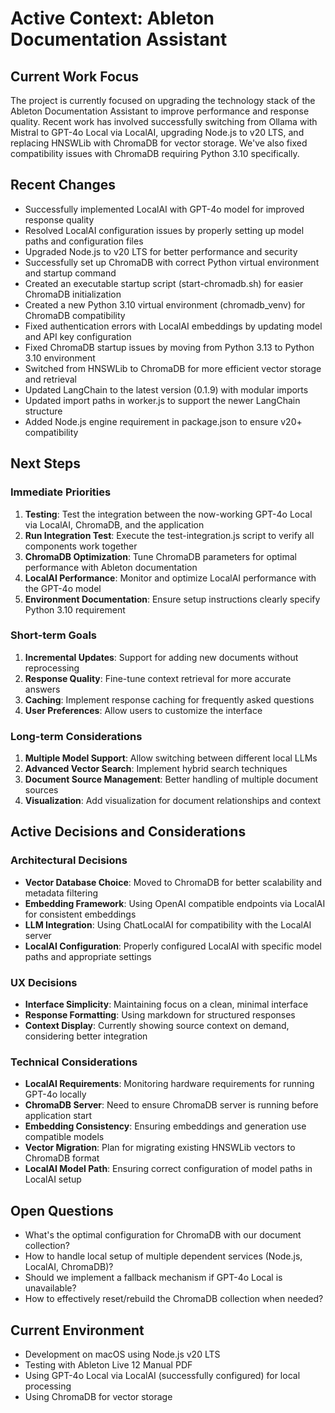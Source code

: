 # Active Context: Ableton Documentation Assistant

## Current Work Focus
The project is currently focused on upgrading the technology stack of the Ableton Documentation Assistant to improve performance and response quality. Recent work has involved successfully switching from Ollama with Mistral to GPT-4o Local via LocalAI, upgrading Node.js to v20 LTS, and replacing HNSWLib with ChromaDB for vector storage. We've also fixed compatibility issues with ChromaDB requiring Python 3.10 specifically.

## Recent Changes
- Successfully implemented LocalAI with GPT-4o model for improved response quality
- Resolved LocalAI configuration issues by properly setting up model paths and configuration files
- Upgraded Node.js to v20 LTS for better performance and security
- Successfully set up ChromaDB with correct Python virtual environment and startup command
- Created an executable startup script (start-chromadb.sh) for easier ChromaDB initialization
- Created a new Python 3.10 virtual environment (chromadb_venv) for ChromaDB compatibility
- Fixed authentication errors with LocalAI embeddings by updating model and API key configuration
- Fixed ChromaDB startup issues by moving from Python 3.13 to Python 3.10 environment
- Switched from HNSWLib to ChromaDB for more efficient vector storage and retrieval
- Updated LangChain to the latest version (0.1.9) with modular imports
- Updated import paths in worker.js to support the newer LangChain structure
- Added Node.js engine requirement in package.json to ensure v20+ compatibility

## Next Steps

### Immediate Priorities
1. **Testing**: Test the integration between the now-working GPT-4o Local via LocalAI, ChromaDB, and the application
2. **Run Integration Test**: Execute the test-integration.js script to verify all components work together
3. **ChromaDB Optimization**: Tune ChromaDB parameters for optimal performance with Ableton documentation
4. **LocalAI Performance**: Monitor and optimize LocalAI performance with the GPT-4o model
5. **Environment Documentation**: Ensure setup instructions clearly specify Python 3.10 requirement

### Short-term Goals
1. **Incremental Updates**: Support for adding new documents without reprocessing
2. **Response Quality**: Fine-tune context retrieval for more accurate answers
3. **Caching**: Implement response caching for frequently asked questions
4. **User Preferences**: Allow users to customize the interface

### Long-term Considerations
1. **Multiple Model Support**: Allow switching between different local LLMs
2. **Advanced Vector Search**: Implement hybrid search techniques
3. **Document Source Management**: Better handling of multiple document sources
4. **Visualization**: Add visualization for document relationships and context

## Active Decisions and Considerations

### Architectural Decisions
- **Vector Database Choice**: Moved to ChromaDB for better scalability and metadata filtering
- **Embedding Framework**: Using OpenAI compatible endpoints via LocalAI for consistent embeddings
- **LLM Integration**: Using ChatLocalAI for compatibility with the LocalAI server
- **LocalAI Configuration**: Properly configured LocalAI with specific model paths and appropriate settings

### UX Decisions
- **Interface Simplicity**: Maintaining focus on a clean, minimal interface
- **Response Formatting**: Using markdown for structured responses
- **Context Display**: Currently showing source context on demand, considering better integration

### Technical Considerations
- **LocalAI Requirements**: Monitoring hardware requirements for running GPT-4o locally
- **ChromaDB Server**: Need to ensure ChromaDB server is running before application start
- **Embedding Consistency**: Ensuring embeddings and generation use compatible models
- **Vector Migration**: Plan for migrating existing HNSWLib vectors to ChromaDB format
- **LocalAI Model Path**: Ensuring correct configuration of model paths in LocalAI setup

## Open Questions
- What's the optimal configuration for ChromaDB with our document collection?
- How to handle local setup of multiple dependent services (Node.js, LocalAI, ChromaDB)?
- Should we implement a fallback mechanism if GPT-4o Local is unavailable?
- How to effectively reset/rebuild the ChromaDB collection when needed?

## Current Environment
- Development on macOS using Node.js v20 LTS
- Testing with Ableton Live 12 Manual PDF
- Using GPT-4o Local via LocalAI (successfully configured) for local processing
- Using ChromaDB for vector storage